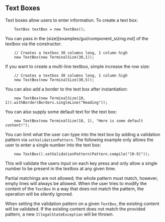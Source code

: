 Text Boxes
---

Text boxes allow users to enter information. To create a text box:

```
	TextBox textBox = new TextBox();
```

You can pass in the (size)[examples/gui/component_sizing.md] of the textbox via the constructor:

```
	// Creates a textbox 30 columns long, 1 column high
	new TextBox(new TerminalSize(30,1));
```

If you want to create a multi-line textbox, simple increase the row size:

```
	// Creates a textbox 30 columns long, 1 column high
	new TextBox(new TerminalSize(30,5));
```

You can also add a border to the text box after instantiation:

```
	new TextBox(new TerminalSize(10, 1)).withBorder(Borders.singleLine("Heading"));
```

You can also supply some default text for the text box:

```
	new TextBox(new TerminalSize(10, 1), "Here is some default content!");
```

You can limit what the user can type into the text box by adding a validation pattern via `setValidationPattern`. The following example only allows the user to enter a single number into the text box:

```
	new TextBox().setValidationPattern(Pattern.compile("[0-9]"));
```

This will validate the users input on each key press and only allow a single number to be present in the textbox at any given time.

Partial matchings are not allowed; the whole pattern must match, however, empty lines will always be allowed. When the user tries to modify the content of the `TextBox` in a way that does not match the pattern, the operation will be silently ignored.

When setting the validation pattern on a given `TextBox`, the existing content will be validated. If the existing content does not match the provided pattern, a new `IllegalStateException` will be thrown.